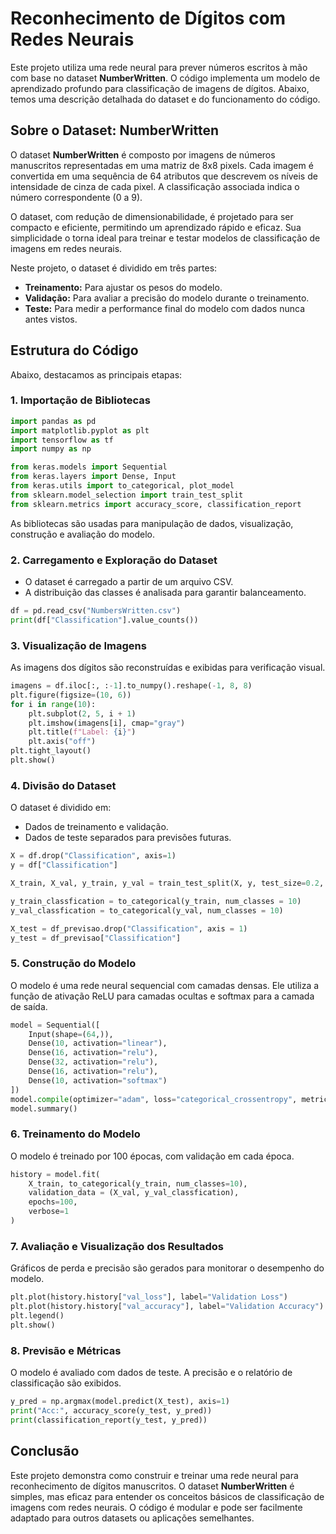 # Reconhecimento de Dígitos com Redes Neurais

Este projeto utiliza uma rede neural para prever números escritos à mão com base no dataset **NumberWritten**. O código implementa um modelo de aprendizado profundo para classificação de imagens de dígitos. Abaixo, temos uma descrição detalhada do dataset e do funcionamento do código.

## Sobre o Dataset: NumberWritten
O dataset **NumberWritten** é composto por imagens de números manuscritos representadas em uma matriz de 8x8 pixels. Cada imagem é convertida em uma sequência de 64 atributos que descrevem os níveis de intensidade de cinza de cada pixel. A classificação associada indica o número correspondente (0 a 9).

O dataset, com redução de dimensionabilidade, é projetado para ser compacto e eficiente, permitindo um aprendizado rápido e eficaz. Sua simplicidade o torna ideal para treinar e testar modelos de classificação de imagens em redes neurais.

Neste projeto, o dataset é dividido em três partes:
- **Treinamento:** Para ajustar os pesos do modelo.
- **Validação:** Para avaliar a precisão do modelo durante o treinamento.
- **Teste:** Para medir a performance final do modelo com dados nunca antes vistos.

## Estrutura do Código
Abaixo, destacamos as principais etapas:

### 1. Importação de Bibliotecas
```python
import pandas as pd
import matplotlib.pyplot as plt
import tensorflow as tf
import numpy as np

from keras.models import Sequential
from keras.layers import Dense, Input
from keras.utils import to_categorical, plot_model
from sklearn.model_selection import train_test_split
from sklearn.metrics import accuracy_score, classification_report
```
As bibliotecas são usadas para manipulação de dados, visualização, construção e avaliação do modelo.

### 2. Carregamento e Exploração do Dataset
- O dataset é carregado a partir de um arquivo CSV.
- A distribuição das classes é analisada para garantir balanceamento.

```python
df = pd.read_csv("NumbersWritten.csv")
print(df["Classification"].value_counts())
```

### 3. Visualização de Imagens
As imagens dos dígitos são reconstruídas e exibidas para verificação visual.

```python
imagens = df.iloc[:, :-1].to_numpy().reshape(-1, 8, 8)
plt.figure(figsize=(10, 6))
for i in range(10):
    plt.subplot(2, 5, i + 1)
    plt.imshow(imagens[i], cmap="gray")
    plt.title(f"Label: {i}")
    plt.axis("off")
plt.tight_layout()
plt.show()
```

### 4. Divisão do Dataset
O dataset é dividido em:
- Dados de treinamento e validação.
- Dados de teste separados para previsões futuras.

```python
X = df.drop("Classification", axis=1)
y = df["Classification"]

X_train, X_val, y_train, y_val = train_test_split(X, y, test_size=0.2, random_state=42)

y_train_classfication = to_categorical(y_train, num_classes = 10)
y_val_classfication = to_categorical(y_val, num_classes = 10)

X_test = df_previsao.drop("Classification", axis = 1)
y_test = df_previsao["Classification"]
```

### 5. Construção do Modelo
O modelo é uma rede neural sequencial com camadas densas. Ele utiliza a função de ativação ReLU para camadas ocultas e softmax para a camada de saída.

```python
model = Sequential([
    Input(shape=(64,)),
    Dense(10, activation="linear"),
    Dense(16, activation="relu"),
    Dense(32, activation="relu"),
    Dense(16, activation="relu"),
    Dense(10, activation="softmax")
])
model.compile(optimizer="adam", loss="categorical_crossentropy", metrics=["accuracy"])
model.summary()
```

### 6. Treinamento do Modelo
O modelo é treinado por 100 épocas, com validação em cada época.

```python
history = model.fit(
    X_train, to_categorical(y_train, num_classes=10),
    validation_data = (X_val, y_val_classfication),
    epochs=100,
    verbose=1
)
```

### 7. Avaliação e Visualização dos Resultados
Gráficos de perda e precisão são gerados para monitorar o desempenho do modelo.

```python
plt.plot(history.history["val_loss"], label="Validation Loss")
plt.plot(history.history["val_accuracy"], label="Validation Accuracy")
plt.legend()
plt.show()
```

### 8. Previsão e Métricas
O modelo é avaliado com dados de teste. A precisão e o relatório de classificação são exibidos.

```python
y_pred = np.argmax(model.predict(X_test), axis=1)
print("Acc:", accuracy_score(y_test, y_pred))
print(classification_report(y_test, y_pred))
```

## Conclusão
Este projeto demonstra como construir e treinar uma rede neural para reconhecimento de dígitos manuscritos. O dataset **NumberWritten** é simples, mas eficaz para entender os conceitos básicos de classificação de imagens com redes neurais. O código é modular e pode ser facilmente adaptado para outros datasets ou aplicações semelhantes.
